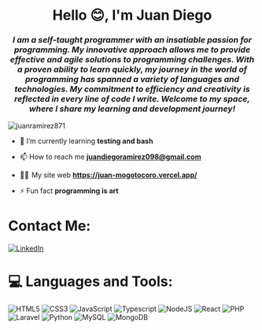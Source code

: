 <h1 align="center"><strong>Hello 😊, I'm Juan Diego</strong></h1>
<h3 align="center"><em>I am a self-taught programmer with an insatiable passion for programming. My innovative approach allows me to provide effective and agile solutions to programming challenges. With a proven ability to learn quickly, my journey in the world of programming has spanned a variety of languages and technologies. My commitment to efficiency and creativity is reflected in every line of code I write. Welcome to my space, where I share my learning and development journey!</em></h3>

<p align="left"> <img src="https://komarev.com/ghpvc/?username=juanramirez871&label=Profile%20views&color=0e75b6&style=flat" alt="juanramirez871" /> </p>

- 🌱 I’m currently learning **testing and bash**

- 📫 How to reach me **juandiegoramirez098@gmail.com**
  
- 🧑‍💻  My site web **https://juan-mogotocoro.vercel.app/**

- ⚡ Fun fact **programming is art**

# Contact Me:

<div style="margin-top:20px;">

[![LinkedIn](https://img.shields.io/badge/LinkedIn-%230077B5.svg?logo=linkedin&logoColor=white)](https://linkedin.com/in/juan-ramirez-001235209)

</div>

# 💻 Languages and Tools:

![HTML5](https://img.shields.io/badge/html5-%23E34F26.svg?style=for-the-badge&logo=html5&logoColor=white) 
![CSS3](https://img.shields.io/badge/css3-%231572B6.svg?style=for-the-badge&logo=css3&logoColor=white)
![JavaScript](https://img.shields.io/badge/javascript-%23323330.svg?style=for-the-badge&logo=javascript&logoColor=%23F7DF1E)
![Typescript](https://img.shields.io/badge/Typescript-white?logo=typescript)
![NodeJS](https://img.shields.io/badge/node.js-6DA55F?style=for-the-badge&logo=node.js&logoColor=white)
![React](https://img.shields.io/badge/react-%2320232a.svg?style=for-the-badge&logo=react&logoColor=%2361DAFB) 
![PHP](https://img.shields.io/badge/php-%23777BB4.svg?style=for-the-badge&logo=php&logoColor=white)
![Laravel](https://img.shields.io/badge/Laravel-gray?logo=laravel)
![Python](https://img.shields.io/badge/python-3670A0?style=for-the-badge&logo=python&logoColor=ffdd54)
![MySQL](https://img.shields.io/badge/mysql-%2300f.svg?style=for-the-badge&logo=mysql&logoColor=white)
![MongoDB](https://img.shields.io/badge/MongoDB-%234ea94b.svg?style=for-the-badge&logo=mongodb&logoColor=white) 

